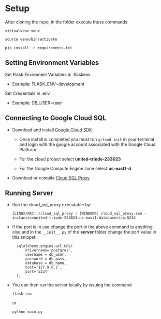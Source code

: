 # Setup

After cloning the repo, in the folder execute these commands:
   
```
virtualvenv venv

source venv/bin/activate

pip install -r requirements.txt
```

## Setting Environment Variables

Set Flask Enviroment Variables in .flaskenv

- Example: FLASK_ENV=development

Set Credentials in .env

- Example: DB_USER=user

## Connecting to Google Cloud SQL

- Download and install [Google Cloud SDK](https://cloud.google.com/sdk/docs/downloads-interactive)

  - Once install is completed you must run `gcloud init` in your terminal and login with the google account associated with the Google Cloud Platform

  - For the cloud project select **united-triode-233023**

  - For the Google Compute Engine zone select **us-east1-d**

- Download or compile [Cloud SQL Proxy](https://cloud.google.com/sql/docs/mysql/connect-external-app#proxy)

## Running Server

- Run the cloud_sql_proxy executable by:

  `[LINUX/MAC]./cloud_sql_proxy | [WINDOWS] cloud_sql_proxy.exe -instances=united-triode-233023:us-east1:database=tcp:5234`

- If the port is in use change the port in the above command to anything else and in the `__init__.py` of the **server** folder change the port value in this snippet:

  ```
    sqlalchemy.engine.url.URL(
        drivername='postgres',
        username = db_user,
        password = db_pass,
        database = db_name,
        host='127.0.0.1',
        port='5234'
    ),
  ```

* You can then run the server locally by issuing the command

  ```
  flask run 
  ```
  or 
  ```
  python main.py
  ```

